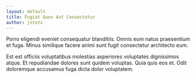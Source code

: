 ```yaml
---
layout: default
title: Fugiat Quos Aut Consectetur
author: jstotz
---
```


Porro eligendi eveniet consequatur blanditiis. Omnis eum natus praesentium et fuga. Minus similique facere animi sunt fugit consectetur architecto eum.

Est est officiis voluptatibus molestias asperiores voluptates dignissimos atque. Et repudiandae dolores sunt quidem voluptas. Quia quis eos et. Odit doloremque accusamus fuga dicta dolor voluptatem.
